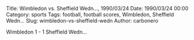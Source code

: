Title: Wimbledon vs. Sheffield Wedn…, 1990/03/24
Date: 1990/03/24 00:00
Category: sports
Tags: football, football scores, Wimbledon, Sheffield Wedn…
Slug: wimbledon-vs-sheffield-wedn
Author: carbonero


Wimbledon 1 - 1 Sheffield Wedn…
